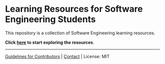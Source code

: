 # Learning Resources for Software Engineering Students

This repository is a collection of Software Engineering learning resources.

**Click [here](https://se-edu.github.io/learningresources/) to start exploring the resources**.

---

[Guidelines for Contributors](https://se-education.org/learningresources/contributing.html) | [Contact](https://se-education.org/learningresources/about.html) | License: MIT
